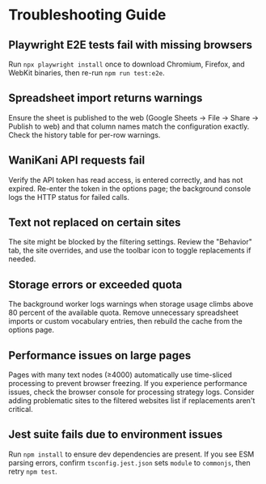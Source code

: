 ﻿# Troubleshooting Guide

## Playwright E2E tests fail with missing browsers
Run `npx playwright install` once to download Chromium, Firefox, and WebKit binaries, then re-run `npm run test:e2e`.

## Spreadsheet import returns warnings
Ensure the sheet is published to the web (Google Sheets -> File -> Share -> Publish to web) and that column names match the configuration exactly. Check the history table for per-row warnings.

## WaniKani API requests fail
Verify the API token has read access, is entered correctly, and has not expired. Re-enter the token in the options page; the background console logs the HTTP status for failed calls.

## Text not replaced on certain sites
The site might be blocked by the filtering settings. Review the "Behavior" tab, the site overrides, and use the toolbar icon to toggle replacements if needed.

## Storage errors or exceeded quota
The background worker logs warnings when storage usage climbs above 80 percent of the available quota. Remove unnecessary spreadsheet imports or custom vocabulary entries, then rebuild the cache from the options page.

## Performance issues on large pages
Pages with many text nodes (≥4000) automatically use time-sliced processing to prevent browser freezing. If you experience performance issues, check the browser console for processing strategy logs. Consider adding problematic sites to the filtered websites list if replacements aren't critical.

## Jest suite fails due to environment issues
Run `npm install` to ensure dev dependencies are present. If you see ESM parsing errors, confirm `tsconfig.jest.json` sets `module` to `commonjs`, then retry `npm test`.
